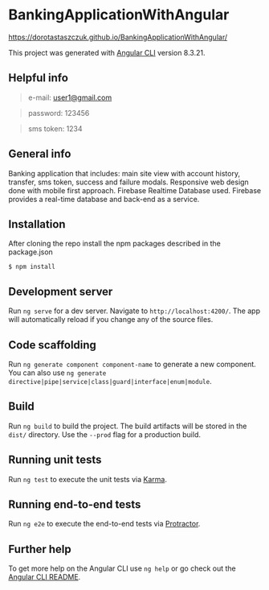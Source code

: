 # BankingApplicationWithAngular

https://dorotastaszczuk.github.io/BankingApplicationWithAngular/

This project was generated with [Angular CLI](https://github.com/angular/angular-cli) version 8.3.21.

## Helpful info

> e-mail: user1@gmail.com

> password: 123456

> sms token: 1234

## General info

Banking application that includes: main site view with account history, transfer, sms token, success and failure modals. Responsive web design done with mobile first approach. Firebase Realtime Database used. Firebase provides a real-time database and back-end as a service.

## Installation

After cloning the repo install the npm packages described in the package.json

`$ npm install`

## Development server

Run `ng serve` for a dev server. Navigate to `http://localhost:4200/`. The app will automatically reload if you change any of the source files.

## Code scaffolding

Run `ng generate component component-name` to generate a new component. You can also use `ng generate directive|pipe|service|class|guard|interface|enum|module`.

## Build

Run `ng build` to build the project. The build artifacts will be stored in the `dist/` directory. Use the `--prod` flag for a production build.

## Running unit tests

Run `ng test` to execute the unit tests via [Karma](https://karma-runner.github.io).

## Running end-to-end tests

Run `ng e2e` to execute the end-to-end tests via [Protractor](http://www.protractortest.org/).

## Further help

To get more help on the Angular CLI use `ng help` or go check out the [Angular CLI README](https://github.com/angular/angular-cli/blob/master/README.md).
